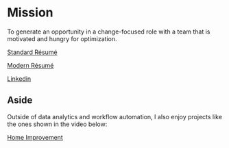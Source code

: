 # Mission

To generate an opportunity in a change-focused role with a team that is motivated and hungry for optimization. 

[Standard Résumé](Résumés/RomerBrachoStandard.pdf)

[Modern Résumé](Résumés/RomerBrachoModern.pdf)

[Linkedin](https://www.linkedin.com/in/rabracho/)

## Aside

Outside of data analytics and workflow automation, I also enjoy projects like the ones shown in the video below:

[Home Improvement](https://youtu.be/-fC5ADNs1rU)
